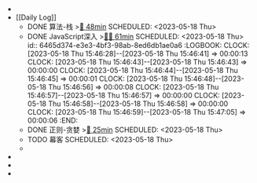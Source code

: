 -
- [[Daily Log]]
	- DONE 算法-栈 >[🍅 48min](#agenda-pomo://?t=f-1684403267330-1500%2Cp-1684404918076-1372)
	  SCHEDULED: <2023-05-18 Thu>
	- DONE JavaScript深入 >[🍅🍅 61min](#agenda-pomo://?t=f-1684396366816-1500%2Cf-1684398952861-1500%2Cp-1684401268806-629)
	  SCHEDULED: <2023-05-18 Thu>
	  id:: 6465d374-e3e3-4bf3-98ab-8ed6db1ae0a6
	  :LOGBOOK:
	  CLOCK: [2023-05-18 Thu 15:46:28]--[2023-05-18 Thu 15:46:41] => 00:00:13
	  CLOCK: [2023-05-18 Thu 15:46:43]--[2023-05-18 Thu 15:46:43] => 00:00:00
	  CLOCK: [2023-05-18 Thu 15:46:44]--[2023-05-18 Thu 15:46:45] => 00:00:01
	  CLOCK: [2023-05-18 Thu 15:46:48]--[2023-05-18 Thu 15:46:56] => 00:00:08
	  CLOCK: [2023-05-18 Thu 15:46:57]--[2023-05-18 Thu 15:46:57] => 00:00:00
	  CLOCK: [2023-05-18 Thu 15:46:58]--[2023-05-18 Thu 15:46:58] => 00:00:00
	  CLOCK: [2023-05-18 Thu 15:46:59]--[2023-05-18 Thu 15:47:05] => 00:00:06
	  :END:
	- DONE 正则-贪婪 >[🍅 25min](#agenda-pomo://?t=f-1684406782944-1500)
	  SCHEDULED: <2023-05-18 Thu>
	- TODO 幕客
	  SCHEDULED: <2023-05-18 Thu>
	-
-
-
-
